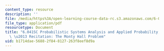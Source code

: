 ```yaml
---
content_type: resource
description: ''
file: /media/https%3A/open-learning-course-data-rc.s3.amazonaws.com/6-041sc-probabilistic-systems-analysis-and-applied-probability-fall-2013/b1714dae56882f848127263f8eef8d9a_MIT6_041SCF13_Monty_Hall_300k.pdf
file_type: application/pdf
resourcetype: Document
title: "6.041SC Probabilistic Systems Analysis and Applied Probability, Fall 2013Transcript\
  \ \u2013 Recitation: The Monty Hall Problem"
uid: b1714dae-5688-2f84-8127-263f8eef8d9a
---
```

